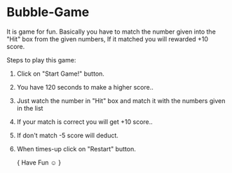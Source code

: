 # Bubble-Game
It is game for fun. Basically you have to match the number given into the "Hit" box from the given numbers, If it matched you will rewarded +10 score.

Steps to play this game:
1. Click on "Start Game!" button.
2. You have 120 seconds to make a higher score..
3. Just watch the number in "Hit" box and match it with the numbers given in the list
4. If your match is correct you will get +10 score..
5. If don't match -5 score will deduct.
6. When times-up click on "Restart" button.

   { Have Fun ☺  }
